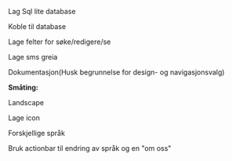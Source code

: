<p>Lag Sql lite database</p>
<p>Koble til database</p>
<p>Lage felter for søke/redigere/se</p>
<p>Lage sms greia</p>
<p>Dokumentasjon(Husk begrunnelse for design- og navigasjonsvalg)</p>

<p><strong>Småting:</strong></p>
<p>Landscape</p>
<p>Lage icon</p>
<p>Forskjellige språk</p>
<p>Bruk actionbar til endring av språk og en "om oss"</p>
